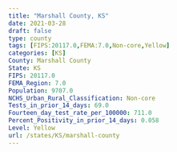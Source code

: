 ```yaml
---
title: "Marshall County, KS"
date: 2021-03-28
draft: false
type: county
tags: [FIPS:20117.0,FEMA:7.0,Non-core,Yellow]
categories: [KS]
County: Marshall County
State: KS
FIPS: 20117.0
FEMA_Region: 7.0
Population: 9707.0
NCHS_Urban_Rural_Classification: Non-core
Tests_in_prior_14_days: 69.0
Fourteen_day_test_rate_per_100000: 711.0
Percent_Positivity_in_prior_14_days: 0.058
Level: Yellow
url: /states/KS/marshall-county
---
```



